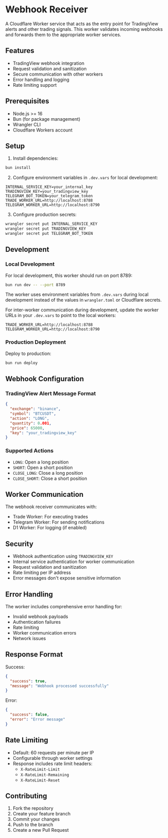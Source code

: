 # Webhook Receiver

A Cloudflare Worker service that acts as the entry point for TradingView alerts and other trading signals. This worker validates incoming webhooks and forwards them to the appropriate worker services.

## Features

- TradingView webhook integration
- Request validation and sanitization
- Secure communication with other workers
- Error handling and logging
- Rate limiting support

## Prerequisites

- Node.js >= 16
- Bun (for package management)
- Wrangler CLI
- Cloudflare Workers account

## Setup

1. Install dependencies:
```bash
bun install
```

2. Configure environment variables in `.dev.vars` for local development:
```env
INTERNAL_SERVICE_KEY=your_internal_key
TRADINGVIEW_KEY=your_tradingview_key
TELEGRAM_BOT_TOKEN=your_telegram_token
TRADE_WORKER_URL=http://localhost:8788
TELEGRAM_WORKER_URL=http://localhost:8790
```

3. Configure production secrets:
```bash
wrangler secret put INTERNAL_SERVICE_KEY
wrangler secret put TRADINGVIEW_KEY
wrangler secret put TELEGRAM_BOT_TOKEN
```

## Development

### Local Development

For local development, this worker should run on port 8789:

```bash
bun run dev -- --port 8789
```

The worker uses environment variables from `.dev.vars` during local development instead of the values in `wrangler.toml` or Cloudflare secrets.

For inter-worker communication during development, update the worker URLs in your `.dev.vars` to point to the local workers:

```
TRADE_WORKER_URL=http://localhost:8788
TELEGRAM_WORKER_URL=http://localhost:8790
```

### Production Deployment

Deploy to production:
```bash
bun run deploy
```

## Webhook Configuration

### TradingView Alert Message Format

```json
{
  "exchange": "binance",
  "symbol": "BTCUSDT",
  "action": "LONG",
  "quantity": 0.001,
  "price": 65000,
  "key": "your_tradingview_key"
}
```

### Supported Actions
- `LONG`: Open a long position
- `SHORT`: Open a short position
- `CLOSE_LONG`: Close a long position
- `CLOSE_SHORT`: Close a short position

## Worker Communication

The webhook receiver communicates with:
- Trade Worker: For executing trades
- Telegram Worker: For sending notifications
- D1 Worker: For logging (if enabled)

## Security

- Webhook authentication using `TRADINGVIEW_KEY`
- Internal service authentication for worker communication
- Request validation and sanitization
- Rate limiting per IP address
- Error messages don't expose sensitive information

## Error Handling

The worker includes comprehensive error handling for:
- Invalid webhook payloads
- Authentication failures
- Rate limiting
- Worker communication errors
- Network issues

## Response Format

Success:
```json
{
  "success": true,
  "message": "Webhook processed successfully"
}
```

Error:
```json
{
  "success": false,
  "error": "Error message"
}
```

## Rate Limiting

- Default: 60 requests per minute per IP
- Configurable through worker settings
- Response includes rate limit headers:
  - `X-RateLimit-Limit`
  - `X-RateLimit-Remaining`
  - `X-RateLimit-Reset`

## Contributing

1. Fork the repository
2. Create your feature branch
3. Commit your changes
4. Push to the branch
5. Create a new Pull Request 